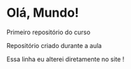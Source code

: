 # Olá, Mundo!
 Primeiro repositório do curso

Repositório criado durante a aula

Essa linha eu alterei diretamente no site !
